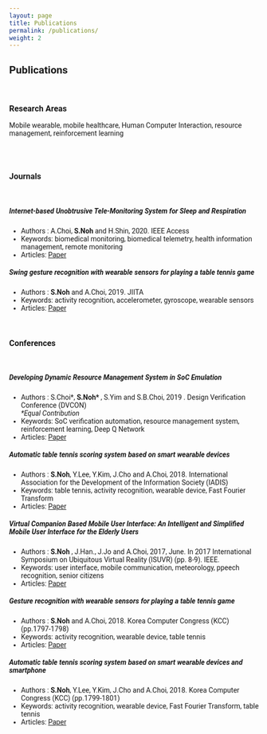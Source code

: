 ```yaml
---
layout: page
title: Publications
permalink: /publications/
weight: 2
---
```


<h2>Publications</h2>
<br/>
<h3>Research Areas</h3>
<p>
Mobile wearable, mobile healthcare, Human Computer Interaction, resource management, reinforcement learning
</p>
<br/>
<br/>

<h3>Journals </h3>
<br/>
<h5>Internet-based Unobtrusive Tele-Monitoring System for Sleep and Respiration</h5>
<ul>
  <li>Authors : A.Choi, <b>S.Noh</b> and H.Shin, 2020. IEEE Access</li>
  <li>Keywords: biomedical monitoring, biomedical telemetry, health information management, remote monitoring</li>
  <li>Articles: <a href="https://ieeexplore.ieee.org/document/9075220?denied=">Paper</a></li>
</ul>

<h5>Swing gesture recognition with wearable sensors for playing a table tennis game</h5>
<ul>
  <li>Authors : <b>S.Noh</b> and A.Choi, 2019. JIITA</li>
  <li>Keywords: activity recognition, accelerometer, gyroscope, wearable sensors</li>
  <li>Articles: <a href="http://jiita.org/v3n103/">Paper</a></li>
</ul>
<br/>

<h3>Conferences </h3>
<br/>

<h5>Developing Dynamic Resource Management System in SoC Emulation</h5>
<ul>
  <li>Authors : S.Choi*, <b>S.Noh*</b> , S.Yim and S.B.Choi, 2019 . Design Verification Conference (DVCON)</li>
  <i>*Equal Contribution</i>
  <li>Keywords: SoC verification automation, resource management system, reinforcement learning, Deep Q Network</li>
  <li>Articles: <a href="http://events.dvcon.org/events/proceedings.aspx?id=278--10">Paper</a></li>
</ul>

<h5>Automatic table tennis scoring system based on smart wearable devices</h5>
<ul>
  <li>Authors : <b>S.Noh</b>, Y.Lee, Y.Kim, J.Cho and A.Choi, 2018. International Association for the Development of the Information Society (IADIS)</li>
  <li>Keywords: table tennis, activity recognition, wearable device, Fast Fourier Transform</li>
  <li>Articles: <a href="http://www.iadisportal.org/digital-library/automatic-table-tennis-scoring-system-based-on-smart-wearable-devices">Paper</a></li>
</ul>

<h5>Virtual Companion Based Mobile User Interface: An Intelligent and Simplified Mobile User Interface for the Elderly Users</h5>
<ul>
  <li>Authors : <b>S.Noh</b> , J.Han., J.Jo and A.Choi, 2017, June. In 2017 International Symposium on Ubiquitous Virtual Reality (ISUVR) (pp. 8-9). IEEE.</li>
  <li>Keywords: user interface, mobile communication, meteorology, ppeech recognition, senior citizens</li>
  <li>Articles: <a href="https://ieeexplore.ieee.org/document/7988642">Paper</a></li>
</ul>

<h5>Gesture recognition with wearable sensors for playing a table tennis game</h5>
<ul>
  <li>Authors : <b>S.Noh</b> and A.Choi, 2018. Korea Computer Congress (KCC) (pp.1797-1798)</li>
  <li>Keywords: activity recognition, wearable device, table tennis</li>
  <li>Articles: <a href="http://www.dbpia.co.kr/Journal/articleDetail?nodeId=NODE07503500">Paper</a></li>
</ul>

<h5>Automatic table tennis scoring system based on smart wearable devices and smartphone</h5>
<ul>
  <li>Authors : <b>S.Noh</b>, Y.Lee, Y.Kim, J.Cho and A.Choi, 2018. Korea Computer Congress (KCC) (pp.1799-1801)</li>
  <li>Keywords: activity recognition, wearable device, Fast Fourier Transform, table tennis</li>
  <li>Articles: <a href="http://www.dbpia.co.kr/Journal/articleDetail?nodeId=NODE07503501">Paper</a></li>
</ul>

<style>
body{
  font-family: 'Roboto', sans-serif;
}
.chip{
    display: inline-block;
    padding: 0 15px;
    height: 30px;
    font-family: 'Roboto', sans-serif;
    font-size: 12px;
    line-height: 30px;
    border-radius: 25px;
    background-color: #f1f1f1;
}
.lang{
    background-color: #673AB7;
    color: #FFFFFF;
}
.db{
    background-color: #009688;
    color: #FFFFFF;
}
.frontend{
    background-color: #0D47A1;
    color: #FFFFFF;
}
.backend{
    background-color: #FF5722;
    color: #FFFFFF;
}
.devops{
    background-color: #607D8B;
    color: #FFFFFF;
}
.tools{
    background-color: #FF6F00;
    color: #FFFFFF;
}
.theory{
    background-color: #0288D1;
    color: #FFFFFF;
}
.hori-timeline .events {
    border-top: 3px solid #e9ecef;
    font-family: SFMono-Regular,Menlo,Monaco,Consolas,"Liberation Mono","Courier New",monospace;
    
}
.hori-timeline .events .event-list {
    display: block;
    position: relative;
    text-align: center;
    padding-top: 70px;
    margin-right: 0;
}
.hori-timeline .events .event-list:before {
    content: "";
    position: absolute;
    height: 36px;
    border-right: 2px dashed #dee2e6;
    top: 0;
}
.hori-timeline .events .event-list .event-date {
    position: absolute;
    top: 38px;
    left: 0;
    right: 0;
    width: 75px;
    margin: 0 auto;
    border-radius: 4px;
    padding: 2px 4px;
}
@media (min-width: 1140px) {
    .hori-timeline .events .event-list {
        display: inline-block;
        width: 24%;
        padding-top: 45px;
    }
    .hori-timeline .events .event-list .event-date {
        top: -12px;
    }
}
.soft-primary {
    background-color: rgb(64,144,203)!important;
    color: #FFFFFF;
}
.soft-success {
    background-color: rgb(71,189,154)!important;
    color: #FFFFFF;
}
.soft-danger {
    background-color: rgb(231,76,94)!important;
}
.soft-warning {
    background-color: rgb(249,213,112)!important;
}
.card {
    border: none;
    margin-bottom: 24px;
    -webkit-box-shadow: 0 0 13px 0 rgba(236,236,241,.44);
    box-shadow: 0 0 13px 0 rgba(236,236,241,.44);
}
.image-caption{
  text-align: center;
}

</style>